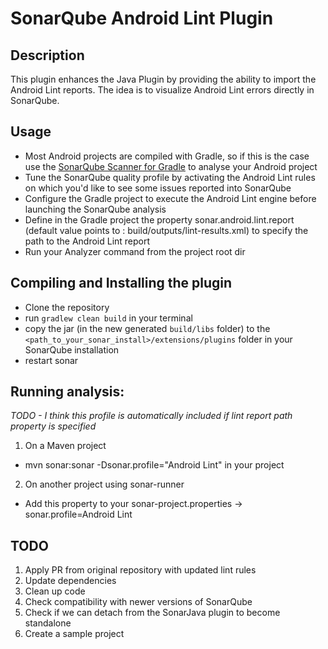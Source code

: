 # SonarQube Android Lint Plugin

## Description
This plugin enhances the Java Plugin by providing the ability to import the Android Lint reports.
The idea is to visualize Android Lint errors directly in SonarQube.

## Usage
* Most Android projects are compiled with Gradle, so if this is the case use the [SonarQube Scanner for Gradle](https://plugins.gradle.org/plugin/org.sonarqube) to analyse your Android project
* Tune the SonarQube quality profile by activating the Android Lint rules on which you'd like to see some issues reported into SonarQube
* Configure the Gradle project to execute the Android Lint engine before launching the SonarQube analysis
* Define in the Gradle project the property sonar.android.lint.report (default value points to : build/outputs/lint-results.xml) to specify the path to the Android Lint report
* Run your Analyzer command from the project root dir

## Compiling and Installing the plugin
* Clone the repository
* run `gradlew clean build` in your terminal
* copy the jar (in the new generated `build/libs` folder) to the `<path_to_your_sonar_install>/extensions/plugins` folder in your SonarQube installation
* restart sonar

## Running analysis:
*TODO - I think this profile is automatically included if lint report path property is specified*
1. On a Maven project
 - mvn sonar:sonar -Dsonar.profile="Android Lint" in your project

2. On another project using sonar-runner
 - Add this property to your sonar-project.properties
  -> sonar.profile=Android Lint


## TODO
1. Apply PR from original repository with updated lint rules
2. Update dependencies
3. Clean up code
4. Check compatibility with newer versions of SonarQube
5. Check if we can detach from the SonarJava plugin to become standalone
6. Create a sample project